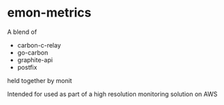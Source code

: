 # emon-metrics

A blend of

- carbon-c-relay
- go-carbon
- graphite-api
- postfix

held together by monit

Intended for used as part of a high resolution monitoring solution on AWS
